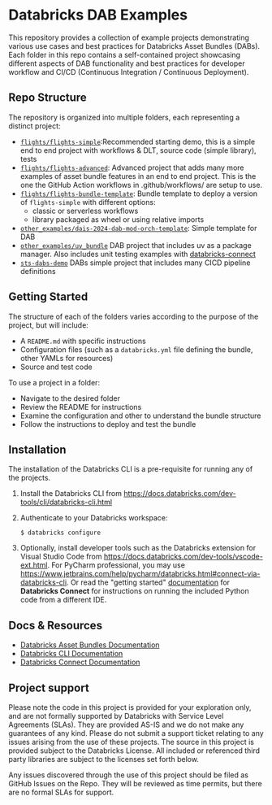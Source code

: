 # Databricks DAB Examples 

This repository provides a collection of example projects demonstrating various use cases and best practices for 
Databricks Asset Bundles (DABs). Each folder in this repo contains a self-contained project showcasing different aspects 
of DAB functionality and best practices for developer workflow and CI/CD (Continuous Integration / Continuous Deployment).

## Repo Structure

The repository is organized into multiple folders, each representing a distinct project:
- [`flights/flights-simple`](flights/flights-simple):Recommended starting demo, this is a simple end to end project with workflows & DLT, source code (simple library), tests 
- [`flights/flights-advanced`](flights/flights-advanced): Advanced project that adds many more examples of asset bundle features in an end to end project. This is the one the GitHub Action workflows in .github/workflows/ are setup to use.
- [`flights/flights-bundle-template`](flights/flights-bundle-template): Bundle template to deploy a version of `flights-simple` with different options:
  - classic or serverless workflows
  - library packaged as wheel or using relative imports
- [`other_examples/dais-2024-dab-mod-orch-template`](other_examples/dais-2024-dab-mod-orch-template): Simple template for DAB
- [`other_examples/uv_bundle`](other_examples/uv_bundle) DAB project that includes uv as a package manager. Also includes unit testing examples with [databricks-connect](https://docs.databricks.com/aws/en/dev-tools/databricks-connect/python)
- [`sts-dabs-demo`](sts-dabs-demo) DABs simple project that includes many CICD pipeline definitions


## Getting Started
The structure of each of the folders varies according to the purpose of the project, but will include:
- A `README.md` with specific instructions
- Configuration files (such as a `databricks.yml` file defining the bundle, other YAMLs for resources)
- Source and test code

To use a project in a folder:
- Navigate to the desired folder
- Review the README for instructions
- Examine the configuration and other to understand the bundle structure
- Follow the instructions to deploy and test the bundle


## Installation

The installation of the Databricks CLI is a pre-requisite for running any of the projects.

1. Install the Databricks CLI from https://docs.databricks.com/dev-tools/cli/databricks-cli.html

2. Authenticate to your Databricks workspace:
    ```
    $ databricks configure
    ```

3. Optionally, install developer tools such as the Databricks extension for Visual Studio Code from
   https://docs.databricks.com/dev-tools/vscode-ext.html. For PyCharm professional, you may use 
   https://www.jetbrains.com/help/pycharm/databricks.html#connect-via-databricks-cli. Or read the "getting started" 
   [documentation](https://docs.databricks.com/en/dev-tools/databricks-connect/python/index.html) for
   **Databricks Connect** for instructions on running the included Python code from a different IDE.


## Docs & Resources
- [Databricks Asset Bundles Documentation](https://docs.databricks.com/dev-tools/bundles/index.html)
- [Databricks CLI Documentation](https://docs.databricks.com/dev-tools/cli/databricks-cli.html)
- [Databricks Connect Documentation](https://docs.databricks.com/en/dev-tools/databricks-connect/python/index.html)


## Project support
Please note the code in this project is provided for your exploration only, and are not formally supported by Databricks with Service Level Agreements (SLAs). They are provided AS-IS and we do not make any guarantees of any kind. Please do not submit a support ticket relating to any issues arising from the use of these projects. The source in this project is provided subject to the Databricks License. All included or referenced third party libraries are subject to the licenses set forth below.

Any issues discovered through the use of this project should be filed as GitHub Issues on the Repo. They will be reviewed as time permits, but there are no formal SLAs for support.